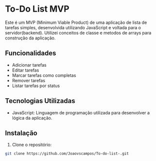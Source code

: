 # To-Do List MVP

Este é um MVP (Minimum Viable Product) de uma aplicação de lista de tarefas simples, desenvolvida utilizando JavaScript e voltada para o servidor(backend). Utilizei conceitos de classe e metodos de arrays para construção da aplicação.

## Funcionalidades

- Adicionar tarefas
- Editar tarefas 
- Marcar tarefas como completas
- Remover tarefas
- Listar tarefas por status 

## Tecnologias Utilizadas

- JavaScript: Linguagem de programação utilizada para desenvolver a lógica da aplicação.

## Instalação

1. Clone o repositório:

```bash
git clone https://github.com/Joaovscampos/To-do-list-.git


